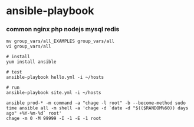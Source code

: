 # ansible-playbook

### common nginx php nodejs mysql redis

```
mv group_vars/all_EXAMPLES group_vars/all
vi group_vars/all
```
```
# install
yum install ansible

# test
ansible-playbook hello.yml -i ~/hosts

# run
ansible-playbook site.yml -i ~/hosts

```
```
ansible prod-* -m command -a "chage -l root" -b --become-method sudo
time ansible all -m shell -a 'chage -d `date -d "$(($RANDOM%60)) days ago" +%Y-%m-%d` root'
chage -m 0 -M 99999 -I -1 -E -1 root
```
